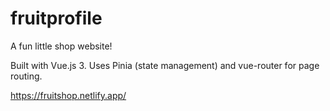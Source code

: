 # fruitprofile
A fun little shop website!

Built with Vue.js 3. Uses Pinia (state management) and vue-router for page routing.

https://fruitshop.netlify.app/
